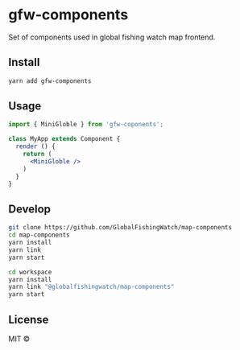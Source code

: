 # gfw-components

Set of components used in global fishing watch map frontend.

## Install

```bash
yarn add gfw-components
```

## Usage

```jsx
import { MiniGloble } from 'gfw-coponents';

class MyApp extends Component {
  render () {
    return (
      <MiniGloble />
    )
  }
}
```

## Develop

```bash
git clone https://github.com/GlobalFishingWatch/map-components
cd map-components
yarn install
yarn link
yarn start
```

```bash
cd workspace
yarn install
yarn link "@globalfishingwatch/map-components"
yarn start
```


## License

MIT ©
